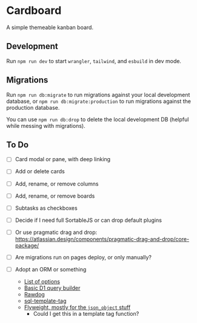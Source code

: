 # Cardboard

A simple themeable kanban board.

## Development

Run `npm run dev` to start `wrangler`, `tailwind`, and `esbuild` in dev mode.

## Migrations

Run `npm run db:migrate` to run migrations against your local development database, or `npm run db:migrate:production` to run migrations against the production database.

You can use `npm run db:drop` to delete the local development DB (helpful while messing with migrations).

## To Do

- [ ] Card modal or pane, with deep linking
- [ ] Add or delete cards
- [ ] Add, rename, or remove columns
- [ ] Add, rename, or remove boards
- [ ] Subtasks as checkboxes

- [ ] Decide if I need full SortableJS or can drop default plugins
- [ ] Or use pragmatic drag and drop: https://atlassian.design/components/pragmatic-drag-and-drop/core-package/


- [ ] Are migrations run on pages deploy, or only manually?

- [ ] Adopt an ORM or something
  - [List of options](https://developers.cloudflare.com/d1/reference/community-projects/)
  - [Basic D1 query builder](https://github.com/aminroosta/sqlite-cloudflare-d1)
  - [Rawdog](https://developers.cloudflare.com/d1/build-with-d1/d1-client-api)
  - [sql-template-tag](https://github.com/blakeembrey/sql-template-tag)
  - [Flyweight, mostly for the `json_object` stuff](https://github.com/thebinarysearchtree/flyweight)
    - Could I get this in a template tag function?